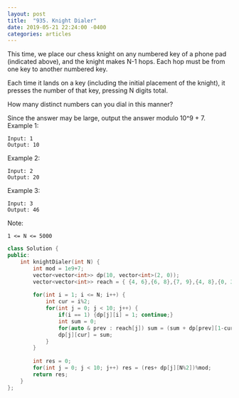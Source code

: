 ```yaml
---
layout: post
title:  "935. Knight Dialer"
date: 2019-05-21 22:24:00 -0400
categories: articles
---
```

This time, we place our chess knight on any numbered key of a phone pad (indicated above), and the knight makes N-1 hops.  Each hop must be from one key to another numbered key.

Each time it lands on a key (including the initial placement of the knight), it presses the number of that key, pressing N digits total.

How many distinct numbers can you dial in this manner?

Since the answer may be large, output the answer modulo 10^9 + 7.
Example 1:
```
Input: 1
Output: 10
```
Example 2:
```
Input: 2
Output: 20
```
Example 3:
```
Input: 3
Output: 46
```
Note:
```
1 <= N <= 5000
```
```c++
class Solution {
public:
    int knightDialer(int N) {
        int mod = 1e9+7;
        vector<vector<int>> dp(10, vector<int>(2, 0));
        vector<vector<int>> reach = { {4, 6},{6, 8},{7, 9},{4, 8},{0, 3, 9}, {}, {0, 1, 7}, {2, 6}, {1, 3}, {2, 4} };
        
        for(int i = 1; i <= N; i++) {
            int cur = i%2;
            for(int j = 0; j < 10; j++) {
                if(i == 1) {dp[j][i] = 1; continue;}
                int sum = 0;
                for(auto & prev : reach[j]) sum = (sum + dp[prev][1-cur])%mod;
                dp[j][cur] = sum;
            }
        }
        
        int res = 0;
        for(int j = 0; j < 10; j++) res = (res+ dp[j][N%2])%mod;
        return res;
    }
};
```